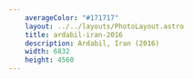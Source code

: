 ```yaml
---
    averageColor: "#171717"
    layout: ../../layouts/PhotoLayout.astro
    title: ardabil-iran-2016
    description: Ardabil, Iran (2016)
    width: 6832
    height: 4560
---
```

